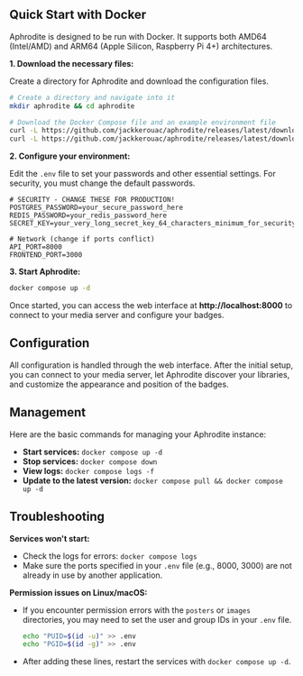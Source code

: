 ## Quick Start with Docker

Aphrodite is designed to be run with Docker. It supports both AMD64 (Intel/AMD) and ARM64 (Apple Silicon, Raspberry Pi 4+) architectures.

**1. Download the necessary files:**

Create a directory for Aphrodite and download the configuration files.

```bash
# Create a directory and navigate into it
mkdir aphrodite && cd aphrodite

# Download the Docker Compose file and an example environment file
curl -L https://github.com/jackkerouac/aphrodite/releases/latest/download/docker-compose.yml -o docker-compose.yml
curl -L https://github.com/jackkerouac/aphrodite/releases/latest/download/default.env.example -o .env
```

**2. Configure your environment:**

Edit the `.env` file to set your passwords and other essential settings. For security, you must change the default passwords.

```env
# SECURITY - CHANGE THESE FOR PRODUCTION!
POSTGRES_PASSWORD=your_secure_password_here
REDIS_PASSWORD=your_redis_password_here
SECRET_KEY=your_very_long_secret_key_64_characters_minimum_for_security

# Network (change if ports conflict)
API_PORT=8000
FRONTEND_PORT=3000
```

**3. Start Aphrodite:**

```bash
docker compose up -d
```

Once started, you can access the web interface at **http://localhost:8000** to connect to your media server and configure your badges.

## Configuration

All configuration is handled through the web interface. After the initial setup, you can connect to your media server, let Aphrodite discover your libraries, and customize the appearance and position of the badges.

## Management

Here are the basic commands for managing your Aphrodite instance:

- **Start services:** `docker compose up -d`
- **Stop services:** `docker compose down`
- **View logs:** `docker compose logs -f`
- **Update to the latest version:** `docker compose pull && docker compose up -d`

## Troubleshooting

**Services won't start:**
- Check the logs for errors: `docker compose logs`
- Make sure the ports specified in your `.env` file (e.g., 8000, 3000) are not already in use by another application.

**Permission issues on Linux/macOS:**
- If you encounter permission errors with the `posters` or `images` directories, you may need to set the user and group IDs in your `.env` file.
  ```bash
  echo "PUID=$(id -u)" >> .env
  echo "PGID=$(id -g)" >> .env
  ```
- After adding these lines, restart the services with `docker compose up -d`.
